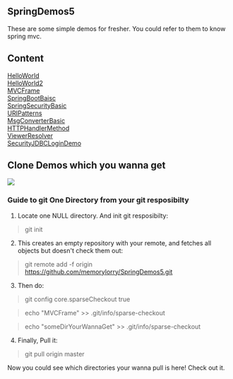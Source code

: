 
## SpringDemos5
These are some simple demos for fresher. You could refer to them to know spring mvc.

## Content
 <a href="./src/HelloWorld">HelloWorld</a><br>
 <a href="./src/HelloWorld2">HelloWorld2</a><br>
 <a href="./src/MVCFrame">MVCFrame</a><br>
 <a href="./src/SpringBootBaisc">SpringBootBaisc</a><br>
 <a href="./src/SpringSecurityBasic">SpringSecurityBasic</a><br>
 <a href="./src/URIPatterns">URIPatterns</a><br>
 <a href="./src/MsgConverterBasic">MsgConverterBasic</a><br>
 <a href="./src/HTTPHandlerMethod">HTTPHandlerMethod</a><br>
 <a href="./src/ViewerResolver">ViewerResolver</a><br>
 <a href="./src/SecurityJDBCLoginDemo">SecurityJDBCLoginDemo</a><br>

## Clone Demos which you wanna get
<img src="./assets/GitCloneSubTree.gif" />

### Guide to git One Directory from your git resposibilty
1. Locate one NULL directory. And init git resposibilty: 
> git init
2. This creates an empty repository with your remote, and fetches all objects but doesn't check them out:
> git remote add -f origin https://github.com/memorylorry/SpringDemos5.git
3. Then do:
> git config core.sparseCheckout true

> echo "MVCFrame" >> .git/info/sparse-checkout

> echo "someDirYourWannaGet" >> .git/info/sparse-checkout
4. Finally, Pull it:
> git pull origin master

Now you could see which directories your wanna pull is here! Check out it.
